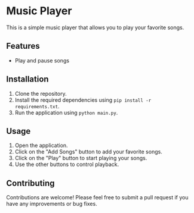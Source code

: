 # Music Player

This is a simple music player that allows you to play your favorite songs.

## Features

- Play and pause songs

## Installation

1. Clone the repository.
2. Install the required dependencies using `pip install -r requirements.txt`.
3. Run the application using `python main.py`.

## Usage

1. Open the application.
2. Click on the "Add Songs" button to add your favorite songs.
3. Click on the "Play" button to start playing your songs.
4. Use the other buttons to control playback.

## Contributing

Contributions are welcome! Please feel free to submit a pull request if you have any improvements or bug fixes.
